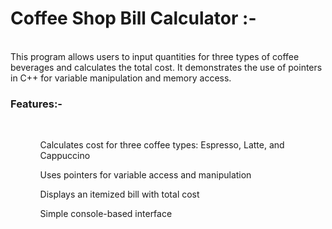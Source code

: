 <h1><b>Coffee Shop Bill Calculator :-</b></h1>
<br>
  This program allows users to input quantities for three types of coffee beverages and calculates the total cost. It demonstrates the use of pointers in C++ for variable manipulation and memory access.

<h3><b>Features:-</b></h3>
<br>
<ul>
  <ol>Calculates cost for three coffee types: Espresso, Latte, and Cappuccino</ol>

 <ol>Uses pointers for variable access and manipulation</ol> 

 <ol>Displays an itemized bill with total cost</ol> 

  <ol>Simple console-based interface</ol>
  </ul>


